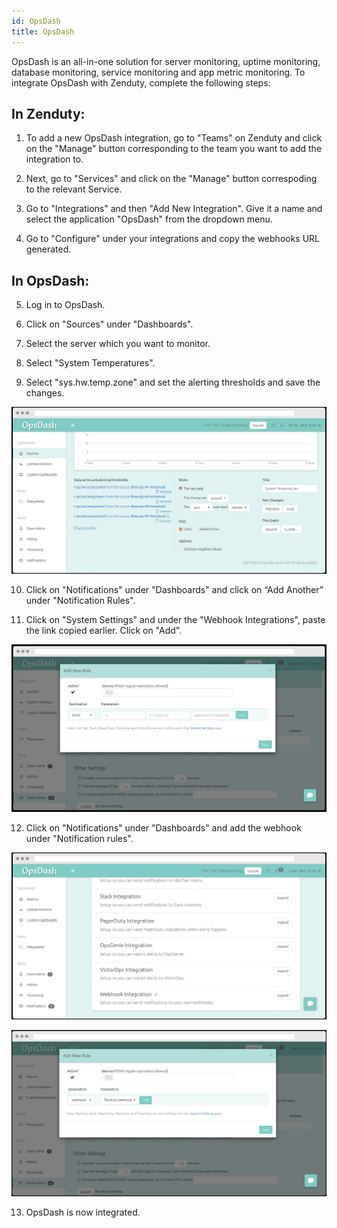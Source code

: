 ```yaml
---
id: OpsDash
title: OpsDash
---
```


OpsDash is an all-in-one solution for server monitoring, uptime monitoring, database monitoring, service monitoring and app metric monitoring. To integrate OpsDash with Zenduty, complete the following steps:

## In Zenduty:

1. To add a new OpsDash integration, go to "Teams" on Zenduty and click on the "Manage" button corresponding to the team you want to add the integration to.

2. Next, go to "Services" and click on the "Manage" button correspoding to the relevant Service.

3. Go to "Integrations" and then "Add New Integration". Give it a name and select the application "OpsDash" from the dropdown menu.

4. Go to "Configure" under your integrations and copy the webhooks URL generated.

## In OpsDash:

5. Log in to OpsDash.

6. Click on "Sources" under "Dashboards".

7. Select the server which you want to monitor.

8. Select "System Temperatures".

9. Select "sys.hw.temp.zone" and set the alerting thresholds and save the changes.

![](/img/Integrations/OpsDash/1.png)

10. Click on "Notifications" under "Dashboards" and click on “Add Another” under "Notification Rules".

11. Click on "System Settings" and under the "Webhook Integrations", paste the link copied earlier. Click on "Add".

![](/img/Integrations/OpsDash/2.png)

12. Click on "Notifications" under "Dashboards" and add the webhook under "Notification rules".

![](/img/Integrations/OpsDash/3.png)

![](/img/Integrations/OpsDash/4.png)

13. OpsDash is now integrated.
